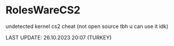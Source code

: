 # RolesWareCS2
undetected kernel cs2 cheat (not open source tbh u can use it idk)

LAST UPDATE: 26.10.2023 20:07 (TURKEY)
